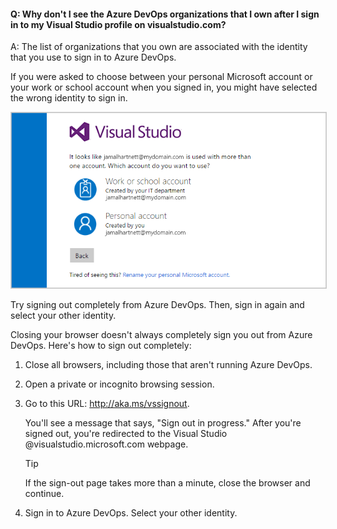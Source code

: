 #### Q:	Why don't I see the Azure DevOps organizations that I own after I sign in to my Visual Studio profile on visualstudio.com?

A:	The list of organizations that you own are associated with the identity that you use to sign in to Azure DevOps. 

If you were asked to choose between your personal Microsoft account or your work or school account when you signed in, 
you might have selected the wrong identity to sign in. 

<img src="_img/sign-in-picker.png" alt="Choose work or school account, or personal Microsoft account" style="border: 1px solid #CCCCCC">

Try signing out completely from Azure DevOps. Then, sign in again and select your other identity.

Closing your browser doesn't always completely sign you out from Azure DevOps. Here's how to sign out completely:

1.	Close all browsers, including those that aren't running Azure DevOps.

1.	Open a private or incognito browsing session. 

1.	Go to this URL: http://aka.ms/vssignout.

	You'll see a message that says, "Sign out in progress." After you're signed out, you're redirected to the 
	Visual Studio @visualstudio.microsoft.com webpage. 

	> [!TIP]
	> If the sign-out page takes more than a minute, close the browser and continue.

1.	Sign in to Azure DevOps. Select your other identity.
